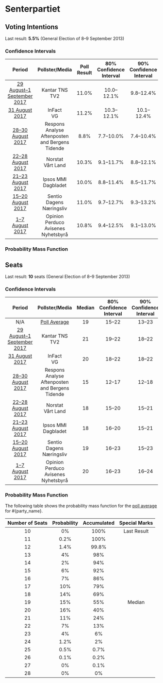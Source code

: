 # Senterpartiet

## Voting Intentions

Last result: **5.5%** (General Election of 8–9 September 2013)

### Confidence Intervals

| Period     | Pollster/Media   | Poll Result | 80% Confidence Interval | 90% Confidence Interval | 95% Confidence Interval | 99% Confidence Interval |
|:----------:|:----------------:|:-----------:|:-----------------------:|:-----------------------:|:-----------------------:|:-----------------------:|
| [29 August–1 September 2017](2017-09-01-KantarTNS.html) | Kantar TNS <br> TV2 | 11.0% | 10.0–12.1% | 9.8–12.4% | 9.6–12.6% | 9.1–13.2% |
| [31 August 2017](2017-08-31-InFact.html) | InFact <br> VG | 11.2% | 10.3–12.1% | 10.1–12.4% | 9.9–12.6% | 9.5–13.1% |
| [28–30 August 2017](2017-08-30-ResponsAnalyse.html) | Respons Analyse <br> Aftenposten and Bergens Tidende | 8.8% | 7.7–10.0% | 7.4–10.4% | 7.2–10.7% | 6.7–11.3% |
| [22–28 August 2017](2017-08-28-Norstat2.html) | Norstat <br> Vårt Land | 10.3% | 9.1–11.7% | 8.8–12.1% | 8.5–12.4% | 8.0–13.1% |
| [21–23 August 2017](2017-08-23-IpsosMMI.html) | Ipsos MMI <br> Dagbladet | 10.0% | 8.8–11.4% | 8.5–11.7% | 8.2–12.1% | 7.7–12.8% |
| [15–20 August 2017](2017-08-20-Sentio.html) | Sentio <br> Dagens Næringsliv | 11.0% | 9.7–12.7% | 9.3–13.2% | 8.9–13.6% | 8.3–14.4% |
| [1–7 August 2017](2017-08-07-OpinionPerduco.html) | Opinion Perduco <br> Avisenes Nyhetsbyrå | 10.8% | 9.4–12.5% | 9.1–13.0% | 8.7–13.4% | 8.1–14.2% |

### Probability Mass Function

## Seats

Last result: **10** seats (General Election of 8–9 September 2013)

### Confidence Intervals

| Period     | Pollster/Media   | Median | 80% Confidence Interval | 90% Confidence Interval | 95% Confidence Interval | 99% Confidence Interval |
|:----------:|:----------------:|:------:|:-----------------------:|:-----------------------:|:-----------------------:|:-----------------------:|
| N/A | [Poll Average](average.html) | 19 | 15–22 | 13–23 | 13–23 | 12–25 |
| [29 August–1 September 2017](2017-09-01-KantarTNS.html) | Kantar TNS <br> TV2 | 21 | 19–22 | 18–22 | 17–23 | 16–25 |
| [31 August 2017](2017-08-31-InFact.html) | InFact <br> VG | 20 | 18–22 | 18–22 | 17–23 | 17–24 |
| [28–30 August 2017](2017-08-30-ResponsAnalyse.html) | Respons Analyse <br> Aftenposten and Bergens Tidende | 15 | 12–17 | 12–18 | 12–18 | 11–19 |
| [22–28 August 2017](2017-08-28-Norstat2.html) | Norstat <br> Vårt Land | 18 | 15–20 | 15–21 | 14–22 | 13–23 |
| [21–23 August 2017](2017-08-23-IpsosMMI.html) | Ipsos MMI <br> Dagbladet | 18 | 16–20 | 15–21 | 15–22 | 14–23 |
| [15–20 August 2017](2017-08-20-Sentio.html) | Sentio <br> Dagens Næringsliv | 19 | 16–23 | 15–23 | 15–24 | 13–25 |
| [1–7 August 2017](2017-08-07-OpinionPerduco.html) | Opinion Perduco <br> Avisenes Nyhetsbyrå | 20 | 16–23 | 16–24 | 15–24 | 14–26 |

### Probability Mass Function

The following table shows the probability mass function for the [poll average](average.html) for #{party_name}.

| Number of Seats | Probability | Accumulated | Special Marks |
|:---------------:|:-----------:|:-----------:|:-------------:|
| 10 | 0% | 100% | Last Result |
| 11 | 0.2% | 100% |  |
| 12 | 1.4% | 99.8% |  |
| 13 | 4% | 98% |  |
| 14 | 2% | 94% |  |
| 15 | 6% | 92% |  |
| 16 | 7% | 86% |  |
| 17 | 10% | 79% |  |
| 18 | 14% | 69% |  |
| 19 | 15% | 55% | Median |
| 20 | 16% | 40% |  |
| 21 | 11% | 24% |  |
| 22 | 7% | 13% |  |
| 23 | 4% | 6% |  |
| 24 | 1.2% | 2% |  |
| 25 | 0.5% | 0.7% |  |
| 26 | 0.1% | 0.2% |  |
| 27 | 0% | 0.1% |  |
| 28 | 0% | 0% |  |


